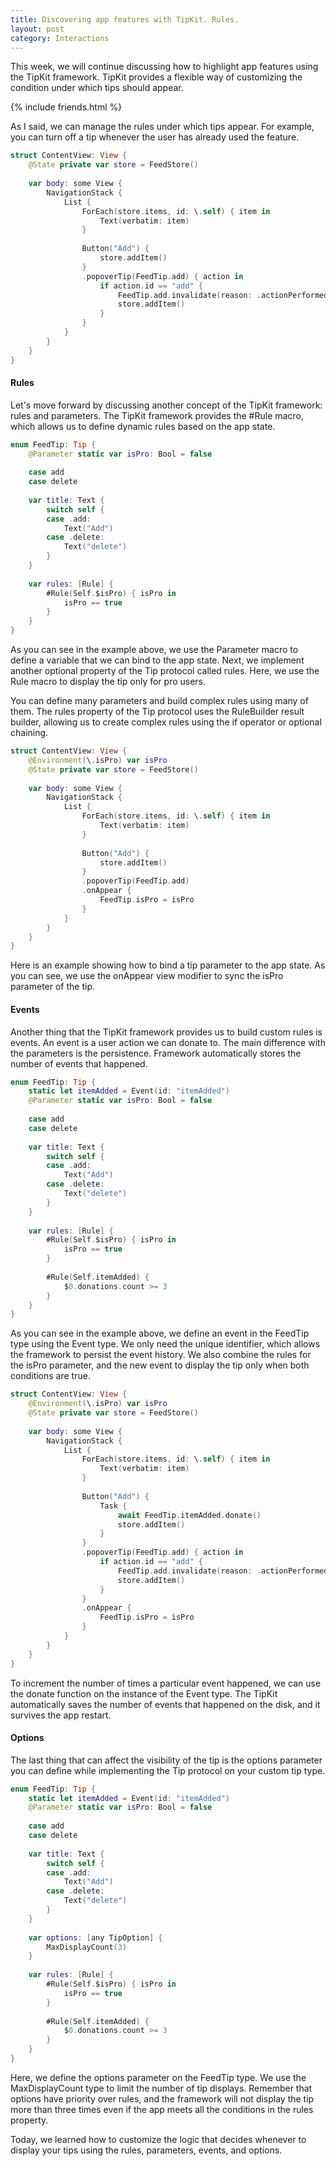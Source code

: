 ```yaml
---
title: Discovering app features with TipKit. Rules.
layout: post
category: Interactions
---
```


This week, we will continue discussing how to highlight app features using the TipKit framework. TipKit provides a flexible way of customizing the condition under which tips should appear. 

{% include friends.html %}

As I said, we can manage the rules under which tips appear. For example, you can turn off a tip whenever the user has already used the feature.

```swift
struct ContentView: View {
    @State private var store = FeedStore()
    
    var body: some View {
        NavigationStack {
            List {
                ForEach(store.items, id: \.self) { item in
                    Text(verbatim: item)
                }
                
                Button("Add") {
                    store.addItem()
                }
                .popoverTip(FeedTip.add) { action in
                    if action.id == "add" {
                        FeedTip.add.invalidate(reason: .actionPerformed)
                        store.addItem()
                    }
                }
            }
        }
    }
}
```

#### Rules
Let's move forward by discussing another concept of the TipKit framework: rules and parameters. The TipKit framework provides the #Rule macro, which allows us to define dynamic rules based on the app state.

```swift
enum FeedTip: Tip {
    @Parameter static var isPro: Bool = false
    
    case add
    case delete
    
    var title: Text {
        switch self {
        case .add:
            Text("Add")
        case .delete:
            Text("delete")
        }
    }
    
    var rules: [Rule] {
        #Rule(Self.$isPro) { isPro in
            isPro == true
        }
    }
}
```

As you can see in the example above, we use the Parameter macro to define a variable that we can bind to the app state. Next, we implement another optional property of the Tip protocol called rules. Here, we use the Rule macro to display the tip only for pro users.

You can define many parameters and build complex rules using many of them. The rules property of the Tip protocol uses the RuleBuilder result builder, allowing us to create complex rules using the if operator or optional chaining.

```swift
struct ContentView: View {
    @Environment(\.isPro) var isPro
    @State private var store = FeedStore()
    
    var body: some View {
        NavigationStack {
            List {
                ForEach(store.items, id: \.self) { item in
                    Text(verbatim: item)
                }
                
                Button("Add") {
                    store.addItem()
                }
                .popoverTip(FeedTip.add)
                .onAppear {
                    FeedTip.isPro = isPro
                }
            }
        }
    }
}
```

Here is an example showing how to bind a tip parameter to the app state. As you can see, we use the onAppear view modifier to sync the isPro parameter of the tip.

#### Events
Another thing that the TipKit framework provides us to build custom rules is events. An event is a user action we can donate to. The main difference with the parameters is the persistence. Framework automatically stores the number of events that happened.

```swift
enum FeedTip: Tip {
    static let itemAdded = Event(id: "itemAdded")
    @Parameter static var isPro: Bool = false
    
    case add
    case delete
    
    var title: Text {
        switch self {
        case .add:
            Text("Add")
        case .delete:
            Text("delete")
        }
    }
    
    var rules: [Rule] {
        #Rule(Self.$isPro) { isPro in
            isPro == true
        }
        
        #Rule(Self.itemAdded) {
            $0.donations.count >= 3
        }
    }
}
```

As you can see in the example above, we define an event in the FeedTip type using the Event type. We only need the unique identifier, which allows the framework to persist the event history. We also combine the rules for the isPro parameter, and the new event to display the tip only when both conditions are true.

```swift
struct ContentView: View {
    @Environment(\.isPro) var isPro
    @State private var store = FeedStore()
    
    var body: some View {
        NavigationStack {
            List {
                ForEach(store.items, id: \.self) { item in
                    Text(verbatim: item)
                }
                
                Button("Add") {
                    Task {
                        await FeedTip.itemAdded.donate()
                        store.addItem()
                    }
                }
                .popoverTip(FeedTip.add) { action in
                    if action.id == "add" {
                        FeedTip.add.invalidate(reason: .actionPerformed)
                        store.addItem()
                    }
                }
                .onAppear {
                    FeedTip.isPro = isPro
                }
            }
        }
    }
}
```

To increment the number of times a particular event happened, we can use the donate function on the instance of the Event type. The TipKit automatically saves the number of events that happened on the disk, and it survives the app restart.

#### Options
The last thing that can affect the visibility of the tip is the options parameter you can define while implementing the Tip protocol on your custom tip type.

```swift
enum FeedTip: Tip {
    static let itemAdded = Event(id: "itemAdded")
    @Parameter static var isPro: Bool = false
    
    case add
    case delete
    
    var title: Text {
        switch self {
        case .add:
            Text("Add")
        case .delete:
            Text("delete")
        }
    }
    
    var options: [any TipOption] {
        MaxDisplayCount(3)
    }
    
    var rules: [Rule] {
        #Rule(Self.$isPro) { isPro in
            isPro == true
        }
        
        #Rule(Self.itemAdded) {
            $0.donations.count >= 3
        }
    }
}
```

Here, we define the options parameter on the FeedTip type. We use the MaxDisplayCount type to limit the number of tip displays. Remember that options have priority over rules, and the framework will not display the tip more than three times even if the app meets all the conditions in the rules property.

Today, we learned how to customize the logic that decides whenever to display your tips using the rules, parameters, events, and options.
